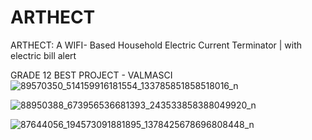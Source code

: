 # ARTHECT
ARTHECT: A WIFI- Based Household Electric Current Terminator | with electric bill alert

GRADE 12 BEST PROJECT - VALMASCI
![89570350_514159916181554_133785851858518016_n](https://github.com/kitian4k/ARTHECT/assets/133766189/15417069-35ab-4528-9ea8-d91f048d1660)

![88950388_673956536681393_243533858388049920_n](https://github.com/kitian4k/ARTHECT/assets/133766189/908fc04a-cfb2-4ac6-bda6-fe72c0b741c7)

![87644056_194573091881895_1378425678696808448_n](https://github.com/kitian4k/ARTHECT/assets/133766189/666d76f7-902a-4ecc-b5f2-ecda14d10bc1)


